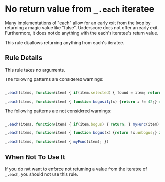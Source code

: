 # No return value from ```_.each``` iteratee

Many implementations of "each" allow for an early exit from the loop by returning a magic value like "false". Underscore does not offer an early exit. Furthermore, it does not do anything with the each's iteratee's return value.

This rule disallows returning anything from each's iteratee.

## Rule Details

This rule takes no arguments.

The following patterns are considered warnings:

```js

_.each(items, function(item) { if(item.selected) { found = item; return false; }});

_.each(items, function(item) { function bogosity(x) {return x != 42;} return bogosity(item)});

```

The following patterns are not considered warnings:

```js

_.each(items, function(item) { if(item.bogus) { return; } myFunc(item);})

_.each(items, function(item) { function bogus(x) {return !x.unbogus;} if(bogus(item)) {return;} myfunc(item);})

_.each(items, function(item) { myFunc(item); })

```


## When Not To Use It

If you do not want to enforce not returning a value from the iteratee of ```_.each```, you should not use this rule.

